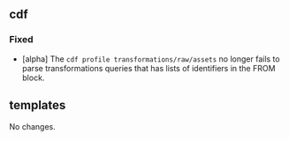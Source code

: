 ## cdf 

### Fixed

- [alpha] The `cdf profile transformations/raw/assets` no longer fails
to parse transformations queries that has lists of identifiers in the
FROM block.

## templates

No changes.